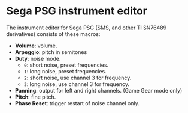 # Sega PSG instrument editor

The instrument editor for Sega PSG (SMS, and other TI SN76489 derivatives) consists of these macros:

- **Volume**: volume.
- **Arpeggio**: pitch in semitones
- **Duty**: noise mode.
  - `0`: short noise, preset frequencies.
  - `1`: long noise, preset frequencies.
  - `2`: short noise, use channel 3 for frequency.
  - `3`: long noise, use channel 3 for frequency.
- **Panning**: output for left and right channels. (Game Gear mode only)
- **Pitch**: fine pitch.
- **Phase Reset**: trigger restart of noise channel only.
